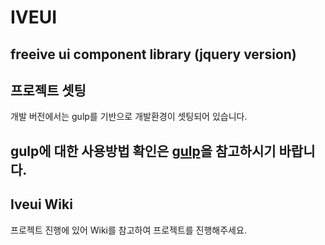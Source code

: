 # IVEUI
freeive ui component library (jquery  version)
---
## 프로젝트 셋팅

개발 버전에서는 gulp를 기반으로 개발환경이 셋팅되어 있습니다.

gulp에 대한 사용방법 확인은 [gulp](https://gulpjs.com)을 참고하시기 바랍니다.
---
## Iveui Wiki

프로젝트 진행에 있어 Wiki를 참고하여 프로젝트를 진행해주세요.


